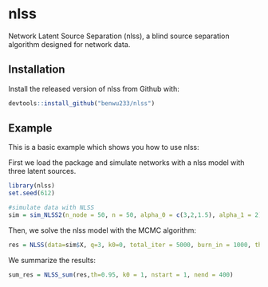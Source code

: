 
<!-- README.md is generated from README.Rmd. Please edit that file -->

# nlss

<!-- badges: start -->
<!-- badges: end -->

Network Latent Source Separation (nlss), a blind source separation
algorithm designed for network data.

## Installation

Install the released version of nlss from Github with:

``` r
devtools::install_github("benwu233/nlss")
```

## Example

This is a basic example which shows you how to use nlss:

First we load the package and simulate networks with a nlss model with
three latent sources.

``` r
library(nlss)  
set.seed(612)

#simulate data with NLSS
sim = sim_NLSS2(n_node = 50, n = 50, alpha_0 = c(3,2,1.5), alpha_1 = 2)
```

Then, we solve the nlss model with the MCMC algorithm:

``` r
res = NLSS(data=sim$X, q=3, k0=0, total_iter = 5000, burn_in = 1000, thin = 10, show_step=1000, joint=TRUE, sprs = 1)
```

We summarize the results:

``` r
sum_res = NLSS_sum(res,th=0.95, k0 = 1, nstart = 1, nend = 400)
```
